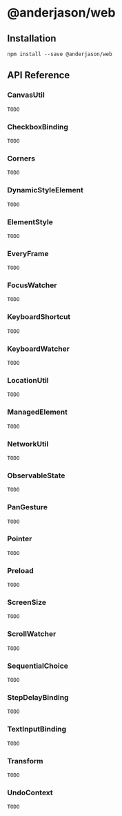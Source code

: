 # @anderjason/web

## Installation

`npm install --save @anderjason/web`

## API Reference

### CanvasUtil

`TODO`

### CheckboxBinding

`TODO`

### Corners

`TODO`

### DynamicStyleElement

`TODO`

### ElementStyle

`TODO`

### EveryFrame

`TODO`

### FocusWatcher

`TODO`

### KeyboardShortcut

`TODO`

### KeyboardWatcher

`TODO`

### LocationUtil

`TODO`

### ManagedElement

`TODO`

### NetworkUtil

`TODO`

### ObservableState

`TODO`

### PanGesture

`TODO`

### Pointer

`TODO`

### Preload

`TODO`

### ScreenSize

`TODO`

### ScrollWatcher

`TODO`

### SequentialChoice

`TODO`

### StepDelayBinding

`TODO`

### TextInputBinding

`TODO`

### Transform

`TODO`

### UndoContext

`TODO`

